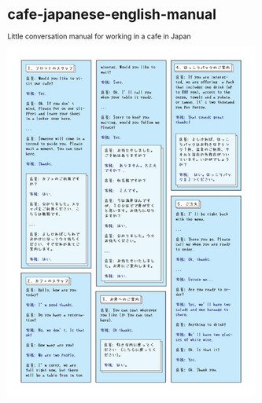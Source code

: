 # cafe-japanese-english-manual

Little conversation manual for working in a cafe in Japan

![](sample.jpg)
